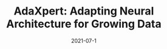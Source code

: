 ---
title: "AdaXpert: Adapting Neural Architecture for Growing Data"
collection: conferences
permalink: /publication/AdaXpert
date: 2021-07-1
year: "2021"
venue: "ICML"
city: 
state: ""
thumbnail: "AdaXpert.png"
teaser :
authors: "Shuaicheng Niu, Jiaxiang Wu, Guanghui Xu, Yifan Zhang, Yong Guo, Peilin Zhao, Peng Wang, Mingkui Tan"
bibtex: AdaXpert.txt
uri: AdaXpert.pdf
arxiv: https://arxiv.org/abs/2107.00254
project: 
source: https://github.com/mr-eggplant/adaxpert0
poster: 
data:
---
